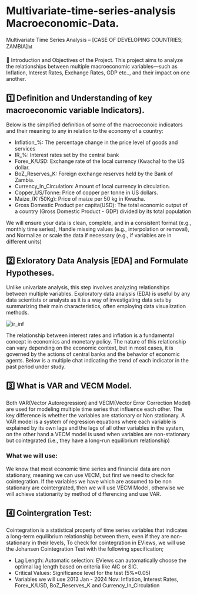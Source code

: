 # Multivariate-time-series-analysis Macroeconomic-Data.
Multivariate Time Series Analysis – [CASE OF DEVELOPING COUNTRIES; ZAMBIA]📊

📌 Introduction and Objectives of the Project.
This project aims to analyze the relationships between multiple macroeconomic variables—such as Inflation, Interest Rates, Exchange Rates, GDP etc.., and their impact on one another.

## 1️⃣ Definition and Understanding of key macroeconomic variable Indicators). 

Below is the simplified definition of some of the macroeconoic indicators and their meaning to any in relation to the economy of a country:
- Inflation_%: The percentage change in the price level of goods and services
- IR_%: Interest rates set by the central bank
- Forex_K/USD: Exchange rate of the local currency (Kwacha) to the US dollar.
- BoZ_Reserves_K: Foreign exchange reserves held by the Bank of Zambia.
- Currency_In_Circulation: Amount of local currency in circulation.
- Copper_US/Tonne: Price of copper per tonne in US dollars.
- Maize_(K'/50Kg): Price of maize per 50 kg in Kwacha.
- Gross Domestic Product per capita(USD): The total economic output of a country (Gross Domestic Product - GDP) divided by its total population

We will ensure your data is clean, complete, and in a consistent format (e.g., monthly time series), Handle missing values (e.g., interpolation or removal), and Normalize or scale the data if necessary (e.g., if variables are in different units)
  
## 2️⃣ Exloratory Data Analysis [EDA] and Formulate Hypotheses.

Unlike univariate analysis, this step involves analyzing relationships between multiple variables. Exploratory data analysis (EDA) is useful by any data scientists or analysts as it is a way of investigating data sets by summarizing their main characteristics, often employing data visualization methods. 

![ir_inf](https://github.com/user-attachments/assets/1b1ba4a2-867a-4ac2-8b21-aed3ae48be71)

The relationship between interest rates and inflation is a fundamental concept in economics and monetary policy. The nature of this relationship can vary depending on the economic context, but in most cases, it is governed by the actions of central banks and the behavior of economic agents. Below is a multiple chat indicating the trend of each indicator in the past period under study.

  
## 3️⃣ What is VAR and VECM Model.
Both VAR(Vector Autoregression) and VECM(Vector Error Correction Model) are used for modeling multiple time series that influence each other. The key difference is whether the variables are stationary or Non stationary. A VAR model is a system of regression equations where each variable is explained by its own lags and the lags of all other variables in the system, on the other hand a VECM model is used when variables are non-stationary but cointegrated (i.e., they have a long-run equilibrium relationship)

### What we will use:
We know that most economic time series and financial data are non stationary, meaning we can use VECM, but first we need to check for cointegration. If the variables we have which are assumed to be non stationary are cointergrated, then we will use VECM Model, otherwise we will achieve stationarity by method of differencing and use VAR. 
  
## 4️⃣ Cointergration Test:
Cointegration is a statistical property of time series variables that indicates a long-term equilibrium relationship between them, even if they are non-stationary in their levels, To check for cointegration in EViews, we will use the Johansen Cointegration Test with the following specification;

- Lag Length: Automatic selection: EViews can automatically choose the optimal lag length based on criteria like AIC or SIC.
- Critical Values: Significance level for the test (5%=0.05)
- Variables we will use 2013 Jan - 2024 Nov: Inflation, Interest Rates, Forex_K/USD, BoZ_Reserves_K and Currency_In_Circulation


